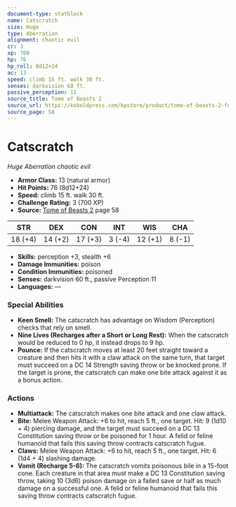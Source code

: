 ```yaml
---
document-type: statblock
name: Catscratch
size: Huge
type: Aberration
alignment: chaotic evil
cr: 3
xp: 700
hp: 76
hp_roll: 8d12+24
ac: 13
speed: climb 15 ft. walk 30 ft.
senses: darkvision 60 ft. 
passive_perception: 11
source_title: Tome of Beasts 2
source_url: https://koboldpress.com/kpstore/product/tome-of-beasts-2-for-5th-edition
source_page: 58
---
```


# Catscratch

*Huge* *Aberration* *chaotic evil*

- **Armor Class:** 13 (natural armor)
- **Hit Points:** 76 (8d12+24)
- **Speed:** climb 15 ft. walk 30 ft.
- **Challenge Rating:** 3 (700 XP)
- **Source:** [Tome of Beasts 2](https://koboldpress.com/kpstore/product/tome-of-beasts-2-for-5th-edition) page 58

| STR | DEX | CON | INT | WIS | CHA |
| --- | --- | --- | --- | --- | --- |
| 18 (+4) | 14 (+2) | 17 (+3) | 3 (-4) | 12 (+1) | 8 (-1) |

- **Skills:** perception +3, stealth +6
- **Damage Immunities:** poison
- **Condition Immunities:** poisoned
- **Senses:** darkvision 60 ft., passive Perception 11
- **Languages:** —

### Special Abilities

- **Keen Smell:** The catscratch has advantage on Wisdom (Perception) checks that rely on smell.
- **Nine Lives (Recharges after a Short or Long Rest):** When the catscratch would be reduced to 0 hp, it instead drops to 9 hp.
- **Pounce:** If the catscratch moves at least 20 feet straight toward a creature and then hits it with a claw attack on the same turn, that target must succeed on a DC 14 Strength saving throw or be knocked prone. If the target is prone, the catscratch can make one bite attack against it as a bonus action.

### Actions

- **Multiattack:** The catscratch makes one bite attack and one claw attack.
- **Bite:** Melee Weapon Attack: +6 to hit, reach 5 ft., one target. Hit: 9 (1d10 + 4) piercing damage, and the target must succeed on a DC 13 Constitution saving throw or be poisoned for 1 hour. A felid or feline humanoid that fails this saving throw contracts catscratch fugue.
- **Claws:** Melee Weapon Attack: +6 to hit, reach 5 ft., one target. Hit: 6 (1d4 + 4) slashing damage.
- **Vomit (Recharge 5-6):** The catscratch vomits poisonous bile in a 15-foot cone. Each creature in that area must make a DC 13 Constitution saving throw, taking 10 (3d6) poison damage on a failed save or half as much damage on a successful one. A felid or feline humanoid that fails this saving throw contracts catscratch fugue.
